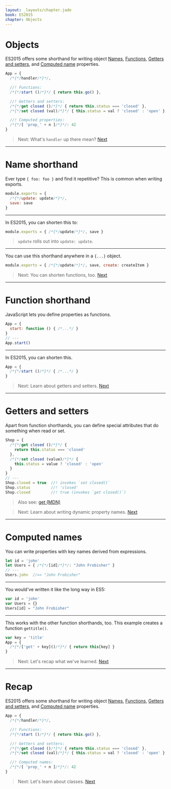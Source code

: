 ```yaml
---
layout: _layouts/chapter.jade
book: ES2015
chapter: Objects
---
```


# Objects

ES2015 offers some shorthand for writing object
[Names](#name-shorthand),
[Functions](#functions-shorthand),
[Getters and setters](#getters-and-setters), and
[Computed name](#computed-names) properties.

```js
App = {
  /*{*/handler/*}*/,

  //! Functions:
  /*{*/start ()/*}*/ { return this.go() },

  //! Getters and setters:
  /*{*/get closed ()/*}*/ { return this.status === 'closed' },
  /*{*/set closed (val)/*}*/ { this.status = val ? 'closed' : 'open' },

  //! Computed properties:
  /*{*/[ 'prop_' + n ]/*}*/: 42
}
```

> Next: What's `handler` up there mean? [Next](#name-shorthand)

* * * * * * * * * * * * * * * * * * * * * * * * * * * * * * * * * * * * * * *

# Name shorthand

Ever type `{ foo: foo }` and find it repetitive? This is common when writing exports.

```js
module.exports = {
  /*{*/update: update/*}*/,
  save: save
}
```

---

In ES2015, you can shorten this to:

```js
module.exports = { /*{*/update/*}*/, save }
```

> `update` rolls out into `update: update`.

---

You can use this shorthand anywhere in a `{...}` object.

```js
module.exports = { /*{*/update/*}*/, save, create: createItem }
```

> Next: You can shorten functions, too. [Next](#function-shorthand)

* * * * * * * * * * * * * * * * * * * * * * * * * * * * * * * * * * * * * * *

# Function shorthand

JavaScript lets you define properties as functions.

```js
App = {
  start: function () { /*...*/ }
}
// ---
App.start()
```

---

In ES2015, you can shorten this.

```js
App = {
  /*{*/start ()/*}*/ { /*...*/ }
}
```

> Next: Learn about getters and setters. [Next](#getters-and-setters)

* * * * * * * * * * * * * * * * * * * * * * * * * * * * * * * * * * * * * * *

# Getters and setters

Apart from function shorthands, you can define special attributes that do something when read or set.

```js
Shop = {
  /*{*/get closed ()/*}*/ {
    return this.status === 'closed'
  },
  /*{*/set closed (value)/*}*/ {
    this.status = value ? 'closed' : 'open'
  }
}
// ---
Shop.closed = true  //! invokes `set closed()`
Shop.status         //! 'closed'
Shop.closed         //! true (invokes `get closed()`)
```

> Also see: [get (MDN)](https://developer.mozilla.org/en-US/docs/Web/JavaScript/Reference/Functions/get)

<!-- -->

> Next: Learn about writing dynamic property names. [Next](#computed-properties)

* * * * * * * * * * * * * * * * * * * * * * * * * * * * * * * * * * * * * * *

# Computed names

You can write properties with key names derived from expressions.

```js
let id = 'john'
let Users = { /*{*/[id]/*}*/: "John Frobisher" }
// ---
Users.john  //=> "John Frobisher"
```

---

You would've written it like the long way in ES5:

```js
var id = 'john'
var Users = {}
Users[id] = "John Frobisher"
```

---

This works with the other function shorthands, too. This example creates a function `gettitle()`.

```js
var key = 'title'
App = {
  /*{*/['get' + key]()/*}*/ { return this[key] }
}
```

> Next: Let's recap what we've learned. [Next](#recap)

* * * * * * * * * * * * * * * * * * * * * * * * * * * * * * * * * * * * * * *

# Recap

ES2015 offers some shorthand for writing object
[Names](#name-shorthand),
[Functions](#functions-shorthand),
[Getters and setters](#getters-and-setters), and
[Computed name](#computed-names) properties.

```js
App = {
  /*{*/handler/*}*/,

  //! Functions:
  /*{*/start ()/*}*/ { return this.go() },

  //! Getters and setters:
  /*{*/get closed ()/*}*/ { return this.status === 'closed' },
  /*{*/set closed (val)/*}*/ { this.status = val ? 'closed' : 'open' },

  //! Computed names:
  /*{*/[ 'prop_' + n ]/*}*/: 42
}
```

> Next: Let's learn about classes. [Next](./classes)
